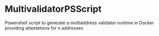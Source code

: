 # MultivalidatorPSScript
Powershell script to generate a multiaddress validator runtime in Docker providing attestations for n addresses
